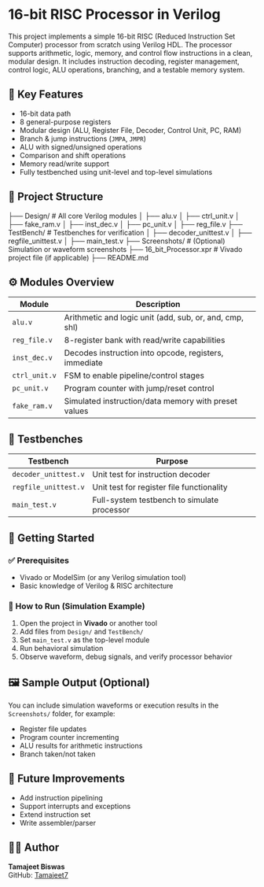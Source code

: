 # 16-bit RISC Processor in Verilog

This project implements a simple 16-bit RISC (Reduced Instruction Set Computer) processor from scratch using Verilog HDL. The processor supports arithmetic, logic, memory, and control flow instructions in a clean, modular design. It includes instruction decoding, register management, control logic, ALU operations, branching, and a testable memory system.

## 🧠 Key Features

- 16-bit data path
- 8 general-purpose registers
- Modular design (ALU, Register File, Decoder, Control Unit, PC, RAM)
- Branch & jump instructions (`JMPA`, `JMPR`)
- ALU with signed/unsigned operations
- Comparison and shift operations
- Memory read/write support
- Fully testbenched using unit-level and top-level simulations

## 📂 Project Structure

├── Design/ # All core Verilog modules
│ ├── alu.v
│ ├── ctrl_unit.v
│ ├── fake_ram.v
│ ├── inst_dec.v
│ ├── pc_unit.v
│ ├── reg_file.v
├── TestBench/ # Testbenches for verification
│ ├── decoder_unittest.v
│ ├── regfile_unittest.v
│ ├── main_test.v
├── Screenshots/ # (Optional) Simulation or waveform screenshots
├── 16_bit_Processor.xpr # Vivado project file (if applicable)
├── README.md


## ⚙️ Modules Overview

| Module        | Description                                              |
|---------------|----------------------------------------------------------|
| `alu.v`       | Arithmetic and logic unit (add, sub, or, and, cmp, shl)  |
| `reg_file.v`  | 8-register bank with read/write capabilities             |
| `inst_dec.v`  | Decodes instruction into opcode, registers, immediate    |
| `ctrl_unit.v` | FSM to enable pipeline/control stages                    |
| `pc_unit.v`   | Program counter with jump/reset control                  |
| `fake_ram.v`  | Simulated instruction/data memory with preset values     |

## 🧪 Testbenches

| Testbench                | Purpose                                       |
|--------------------------|-----------------------------------------------|
| `decoder_unittest.v`     | Unit test for instruction decoder             |
| `regfile_unittest.v`     | Unit test for register file functionality     |
| `main_test.v`            | Full-system testbench to simulate processor   |

## 🚀 Getting Started

### ✅ Prerequisites

- Vivado or ModelSim (or any Verilog simulation tool)
- Basic knowledge of Verilog & RISC architecture

### 🔧 How to Run (Simulation Example)

1. Open the project in **Vivado** or another tool
2. Add files from `Design/` and `TestBench/`
3. Set `main_test.v` as the top-level module
4. Run behavioral simulation
5. Observe waveform, debug signals, and verify processor behavior

## 🖼️ Sample Output (Optional)

You can include simulation waveforms or execution results in the `Screenshots/` folder, for example:
- Register file updates
- Program counter incrementing
- ALU results for arithmetic instructions
- Branch taken/not taken

## 📌 Future Improvements

- Add instruction pipelining
- Support interrupts and exceptions
- Extend instruction set
- Write assembler/parser

## 🧑‍💻 Author

**Tamajeet Biswas**  
GitHub: [Tamajeet7](https://github.com/Tamajeet7)
